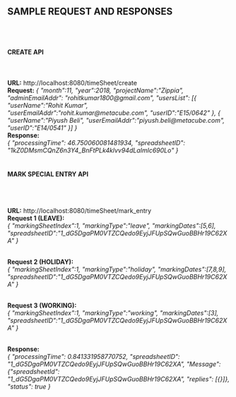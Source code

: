 <H2>SAMPLE REQUEST AND RESPONSES</H2>
<br>
<br>
<h4>CREATE API</h4><br>
<br>
<b>URL:</b> http://localhost:8080/timeSheet/create
<br>
<b>Request:</b>
<i>{
  "month":11,
  "year":2018,
  "projectName":"Zippia",
  "adminEmailAddr": "rohitkumar1800@gmail.com",
  "usersList": [{
    			 	"userName":"Rohit Kumar", 
                 	"userEmailAddr":"rohit.kumar@metacube.com",
                 	"userID":"E15/0642"
                }, {
                  	"userName":"Piyush Beli",
                  	"userEmailAddr":"piyush.beli@metacube.com",
                    "userID":"E14/0541"
  }]
}</i>
<br>
<b>Response:</b><br>
<i>{
"processingTime": 46.750060081481934,
"spreadsheetID": "1kZ0DMsmCQnZ6n3Y4_BnFtPLk4klvv94dLaImlc690Lo"
}</i><br><br>


<h4>MARK SPECIAL ENTRY API</h4><br><br>

<b>URL:</b> http://localhost:8080/timeSheet/mark_entry
<br>
<b>Request 1 (LEAVE):</b><br>
<i>{
  "markingSheetIndex":1,
  "markingType":"leave",
  "markingDates":[5,6],
  "spreadsheetID":"1_dG5DgaPM0VTZCQedo9EyjJFUpSQwGuoBBHr19C62XA"
}</i><br><br>

<b>Request 2 (HOLIDAY):</b><br>
<i>{
  "markingSheetIndex":1,
  "markingType":"holiday",
  "markingDates":[7,8,9],
  "spreadsheetID":"1_dG5DgaPM0VTZCQedo9EyjJFUpSQwGuoBBHr19C62XA"
}</i><br><br>

<b>Request 3 (WORKING):</b><br>
<i>{
  "markingSheetIndex":1,
  "markingType":"working",
  "markingDates":[3],
  "spreadsheetID":"1_dG5DgaPM0VTZCQedo9EyjJFUpSQwGuoBBHr19C62XA"
}</i><br><br>

<b>Response:</b><br>
<i>{
  "processingTime": 0.841331958770752, 
  "spreadsheetID": "1_dG5DgaPM0VTZCQedo9EyjJFUpSQwGuoBBHr19C62XA", 
  "Message": {"spreadsheetId": "1_dG5DgaPM0VTZCQedo9EyjJFUpSQwGuoBBHr19C62XA", "replies": [{}]}, 
  "status": true
}</i><br><br>